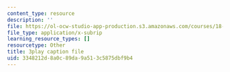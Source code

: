 ```yaml
---
content_type: resource
description: ''
file: https://ol-ocw-studio-app-production.s3.amazonaws.com/courses/18-06sc-linear-algebra-fall-2011/3348212d8a0c89da9a513c5875dbf9b4_yjBerM5jWsc.srt
file_type: application/x-subrip
learning_resource_types: []
resourcetype: Other
title: 3play caption file
uid: 3348212d-8a0c-89da-9a51-3c5875dbf9b4
---
```

